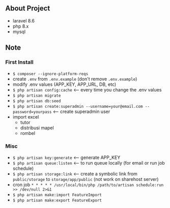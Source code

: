 ## About Project
- laravel 8.6
- php 8.x
- mysql

## Note
### First Install
- `$ composer --ignore-platform-reqs`
- create `.env` from `.env.example` (don't remove `.env.example`)
- modify .env values (APP_KEY, APP_URL, DB, etc)
- `$ php artisan config:cache` <-- every time you change the .env values
- `$ php artisan migrate`
- `$ php artisan db:seed`
- `$ php artisan create:superadmin --username=your@email.com --password=yourpass` <-- create superadmin user
- import excel
    - tutor
    - distribusi mapel
    - rombel
### Misc
- `$ php artisan key:generate` <-- generate APP_KEY
- `$ php artisan queue:listen` <-- to run queue locally (for email or run job schedule)
- `$ php artisan storage:link` <-- create a symbolic link from `public/storage` to `storage/app/public` (not work on sharehost server)
- cron job `* * * * * /usr/local/bin/php /path/to/artisan schedule:run >> /dev/null 2>&1`
- `$ php artisan make:import FeatureImport`
- `$ php artisan make:export FeatureExport`